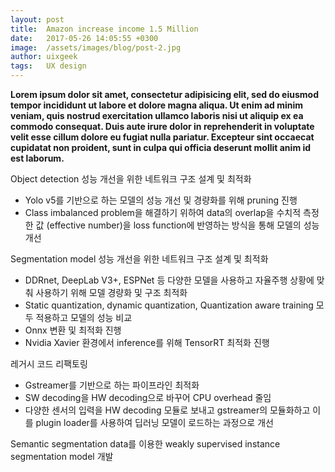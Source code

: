 ```yaml
---
layout: post
title:  Amazon increase income 1.5 Million
date:   2017-05-26 14:05:55 +0300
image:  /assets/images/blog/post-2.jpg
author: uixgeek
tags:   UX design
---
```


**Lorem ipsum dolor sit amet, consectetur adipisicing elit, sed do eiusmod tempor incididunt ut labore et dolore magna aliqua. Ut enim ad minim veniam, quis nostrud exercitation ullamco laboris nisi ut aliquip ex ea commodo consequat. Duis aute irure dolor in reprehenderit in voluptate velit esse cillum dolore eu fugiat nulla pariatur. Excepteur sint occaecat cupidatat non proident, sunt in culpa qui officia deserunt mollit anim id est laborum.**

Object detection 성능 개선을 위한 네트워크 구조 설계 및 최적화
- Yolo v5를 기반으로 하는 모델의 성능 개선 및 경량화를 위해 pruning 진행
- Class imbalanced problem을 해결하기 위하여 data의 overlap을 수치적 측정한 값    (effective number)을 loss function에 반영하는 방식을 통해 모델의 성능 개선

Segmentation model 성능 개선을 위한 네트워크 구조 설계 및 최적화
- DDRnet, DeepLab V3+, ESPNet 등 다양한 모델을 사용하고 자율주행 상황에   맞춰 사용하기 위해 모델 경량화 및 구조 최적화
- Static quantization, dynamic quantization, Quantization aware training    모두 적용하고 모델의 성능 비교
- Onnx 변환 및 최적화 진행
- Nvidia Xavier 환경에서 inference를 위해 TensorRT 최적화 진행

레거시 코드 리팩토링
- Gstreamer를 기반으로 하는 파이프라인 최적화
- SW decoding을 HW decoding으로 바꾸어 CPU overhead 줄임
- 다양한 센서의 입력을 HW decoding 모듈로 보내고 gstreamer의 모듈화하고   이를 plugin loader를 사용하여 딥러닝 모델이 로드하는 과정으로 개선

Semantic segmentation data를 이용한 weakly supervised instance segmentation model 개발